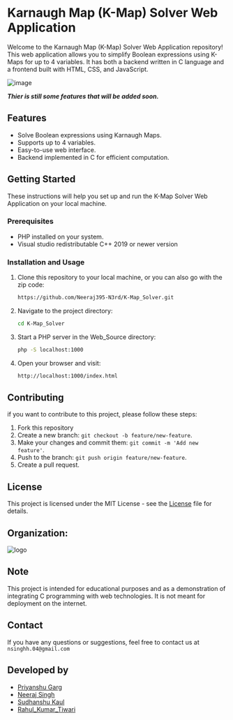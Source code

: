 # Karnaugh Map (K-Map) Solver Web Application

Welcome to the Karnaugh Map (K-Map) Solver Web Application repository! This web application allows you to simplify Boolean expressions using K-Maps for up to 4 variables. It has both a backend written in C language and a frontend built with HTML, CSS, and JavaScript.

![image](https://github.com/Neeraj395-N3rd/K-Map_Solver/assets/141737975/10ddef5a-5344-484e-8dda-05f925798847)

***Thier is still some features that will be added soon.***

## Features

- Solve Boolean expressions using Karnaugh Maps.
- Supports up to 4 variables.
- Easy-to-use web interface.
- Backend implemented in C for efficient computation.

## Getting Started

These instructions will help you set up and run the K-Map Solver Web Application on your local machine.

### Prerequisites

- PHP installed on your system.
- Visual studio redistributable C++ 2019 or newer version

### Installation and Usage

1. Clone this repository to your local machine, or you can also go with the zip code:

   ```bash
   https://github.com/Neeraj395-N3rd/K-Map_Solver.git

2. Navigate to the project directory:

   ```bash
   cd K-Map_Solver

3. Start a PHP server in the Web_Source directory:

   ```bash
   php -S localhost:1000

4. Open your browser and visit:

   ```bash
   http://localhost:1000/index.html

## Contributing
if you want to contribute to this project, please follow these steps:
1. Fork this repository
2. Create a new branch: `git checkout -b feature/new-feature`.
3. Make your changes and commit them: `git commit -m 'Add new feature'`.
4. Push to the branch: `git push origin feature/new-feature`.
5. Create a pull request.

## License
This project is licensed under the MIT License - see the [License](LICENSE) file for details. 

## Organization:

![logo](https://github.com/Neeraj395-N3rd/K-Map_Solver/assets/141737975/07fe5d08-8d23-4a6f-b225-40375c78d0f5)

## Note
This project is intended for educational purposes and as a demonstration of integrating C programming with web technologies. It is not meant for deployment on the internet.

## Contact
If you have any questions or suggestions, feel free to contact us at `nsinghh.04@gmail.com`

## Developed by
* [Priyanshu Garg](https://github.com/priyanshugarg00 "Priyanshu Garg")
* [Neeraj Singh](https://github.com/Neeraj395-N3rd "Neeraj Singh")
* [Sudhanshu Kaul](https://github.com/Sudhanshukaul123 "Sudhanshu Kaul")
* [Rahul_Kumar_Tiwari](https://github.com/rahul07tiwari "Rahul Tiwari")

